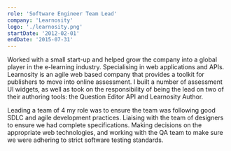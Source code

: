 ```yaml
---
role: 'Software Engineer Team Lead'
company: 'Learnosity'
logo: './learnosity.png'
startDate: '2012-02-01'
endDate: '2015-07-31'
---
```


Worked with a small start-up and helped grow the company into a global player in the e-learning industry. Specialising in web applications and APIs. Learnosity is an agile web based company that provides a toolkit for publishers to move into online assessment. I built a number of assessment UI widgets, as well as took on the responsibility of being the lead on two of their authoring tools: the Question Editor API and Learnosity Author.

Leading a team of 4 my role was to ensure the team was following good SDLC and agile development practices. Liaising with the team of designers to ensure we had complete specifications. Making decisions on the appropriate web technologies, and working with the QA team to make sure we were adhering to strict software testing standards.
